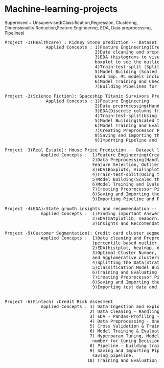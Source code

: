 # Machine-learning-projects
Supervised + Unsupervised(Classification,Regression, Clustering, Dimensionality Reduction,Feature Engineering, EDA, Data preprocessing, Pipelines)
<pre>
Project -1(Healthcare) : Kidney Stone prediction -- Dataset link : https://www.kaggle.com/competitions/playground-series-s3e12/data
                Applied Concepts : 1)Feature Engineering(Creating new features form existing ones).
                                   2)Data cleaning and preprocessing.(Handling Missing/Null values, Handling duplicates and Outliers)
                                   3)EDA (histograms to visualize the flow of the features w.r.t. Target, scatterplot to see the ranges distincting target,
                                   boxplot to see the outliers, heatmaps to visuallize the correlation of the data)
                                   4)Train-test-split (Splitting train and validation data )/ Could have also used Stratified Kfold 
                                   5)Model Building (Scaled The data(StandardScaler- which used zscore to scale) , Applied PCA which didnt give the expected outcome,
                                   Used imp. ML models including Decision Tree, Logistic Regression, RandomForestCalssifier, XGBClassifier,SVC,KNN & GNB.
                                   6)Model Training and Checking the accuracy on the Validation Data .
                                   7)Building Pipelines for scalable models including all changes made to the Data.(Using sklearn pipeline)

Project -2(Science Fiction): Spaceship Titanic Survivors Prediction -- Dataset link : https://www.kaggle.com/competitions/spaceship-titanic/data
                Applied Concepts : 1)Feature Engineering
                                   2)Data preprocessing(Handling Null values, Handling duplicates, Encoding Features)
                                   3)EDA(Discrete columns from continous and discrete features mapping into smaller groups , Histograms, Pairplot, Countplots,Heatmaps )
                                   4)Train-test-split(Using the best split acheived by Stratified KFold for training the model for better accuracy)
                                   5)Model Building(Scaled the data using StandardScaler(), used VotingClassifier and Stacking Classifier )
                                   6)Model Training and Evaluation
                                   7)Creating Preprocessor Pipeline and Model Pipeline
                                   8)Saving and Importing the pipelines.
                                   9)Importing Pipeline and Predicting on Test data.

Project -3(Real Estate): House Price Prediction -- Dataset link : https://www.kaggle.com/competitions/house-prices-advanced-regression-techniques/data
              Applied Concepts :  1)Feature Engineering(Created some features using logic )
                                  2)Data Preprocessing(Handling Null values, Handling duplicates, Encoding Features, Mapping Features, Multicollinearity handling,
                                  Feature Selection, Outlier handling since skewed data)
                                  3)EDA(Boxplots, Violinplots, Countplot, Lineplots, histograms, Heatmaps, Pieplots)
                                  4)Train-test-split(Using the best split acheived by Stratified KFold for training the model for better accuracy)
                                  5)Model Building(Scaled the data using StandardScaler(), used Gradient Boosting,RandomForest and XGBoost Regressors )
                                  6)Model Training and Evaluation( Mean Absolute Error and r2score for evaluation )
                                  7)Creating Preprocessor Pipeline and Model Pipeline
                                  8)Saving and Importing the pipelines.
                                  9)Importing Pipeline and Predicting on Test data.

Project -4(EDA):State growth insights and recommendation -- Dataset link : https://codebasics.io/challenge/codebasics-resume-project-challenge
              Applied Concepts :  1)Finding important Answers which would result in the growth 
                                  2)EDA(matplotlib, seaborn, plotly - barplots, histograms, distplots)
                                  3)Insights and Reccomendations

Project -5(Customer Segmentation): Credit card cluster segmentation and future cluster prediction 
              Applied Concepts :  1)Data cleaning and Preprocessing(handling duplicate records, missing data, constant columns, log transformation, outlier handling
                                  (percentile-based outlier detection), capping, dropping multicollinearity columns.
                                  2)EDA(histplot, heatmap, displot, kde, lineplot, scatterplot, countplot, dendogram) visualizing distribution type and other factors.
                                  3)Optimal Cluster Number, Clustering Model(Scaled using StandardScaler(), Dimensionality reduction using PCA(), Clustering by KMeans,
                                  and Agglomerative clustering  could also use DBSCAN but as the data is too much densed it wont work).
                                  4)Splitting the Data(Stratified Kfold, Train-Test-Split) 
                                  5)Classification Model Building(Scaled the data using StandardScaler(), using SVC and Logistric Regression)
                                  6)Training and Evaluating Model(accuracy score, confusion metrics)
                                  7)Creating Preprocessor Pipelines for Clustering and Classification and Model Pipelines for Clustering and Classification.
                                  8)Saving and Importing the pipelines.
                                  9)Importing test data and Predicting on Test data


Project -6(Fintech) :Credit Risk Assesment 
              Applied Concepts : 1) Data Ingestion and Exploration - Importing Data, Importing required libraries, About the data and statistics of the variables.
                                 2) Data Cleaning - Handling Duplicates, Constant Columns, Missing Values
                                 3) EDA - Pandas-Profiling - Barplots, Parallel plots, histograms, pairplots, correlation heatmap, displots, tree maps, lineplots, barplots
                                 4) Data Preprocessing - One Hot Encoding, Label Encoding, Outlier Handling, Handling Multicollinearity, DownSampling and UpSampling, Scaling
                                 5) Cross Validation & Train-Test-Split - Stratified KFold for acheiving best split 
                                 6) Model Training & Evaluating - Applying Scikit-learn's models (XGBoost, DecisionTree, LightGBM, GradientBoosting, RandomForest)
                                 7) Hyperparam Tuning, Model Training & Evaluating - Pruning on Decision Tree (Cutting Overfitting branches), Extracting Optimal Alpha
                                  number for tuning Decision Tree, Tuning XGBoost, GradientBoosting, RandomForest (Boosting Algorithms).
                                 8) Pipeline - building training preprocessor pipeline, testing preprocessor pipeline, model pipeline
                                 9) Saving and Importing Pipelines  - Importing raw data, applying pipelines, fitting model, evaluating model on validation data, 
                                  saving pipeline.
                                10) Training and Evaluation Pipeline - Importing Pipeline and predicting on Test data.
</pre>


                            
